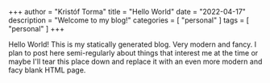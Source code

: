 +++
author = "Kristóf Torma"
title = "Hello  World"
date = "2022-04-17"
description = "Welcome to my blog!"
categories = [
    "personal"
]
tags = [
    "personal"
]
+++

Hello World! This is my statically generated blog. Very modern and fancy. I plan to post here semi-regularly about things that interest me at the time or maybe I'll tear this place down and replace it with an even more modern and facy blank HTML page. 